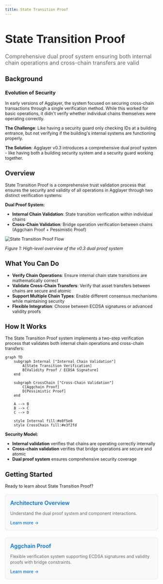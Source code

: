 ```yaml
---
title: State Transition Proof
---
```


<!-- Page Header Component -->
<h1 style="text-align: left; font-size: 38px; font-weight: 700; font-family: 'Inter Tight', sans-serif;">
  State Transition Proof
</h1>

<div style="text-align: left; margin: 0.5rem 0;">
  <p style="font-size: 18px; color: #666; max-width: 600px; margin: 0;">
    Comprehensive dual proof system ensuring both internal chain operations and cross-chain transfers are valid
  </p>
</div>

## Background

### Evolution of Security

In early versions of Agglayer, the system focused on securing cross-chain transactions through a single verification method. While this worked for basic operations, it didn't verify whether individual chains themselves were operating correctly.

**The Challenge**: Like having a security guard only checking IDs at a building entrance, but not verifying if the building's internal systems are functioning properly.

**The Solution**: Agglayer v0.3 introduces a comprehensive dual proof system - like having both a building security system and a security guard working together.

## Overview

State Transition Proof is a comprehensive trust validation process that ensures the security and validity of all operations in Agglayer through two distinct verification systems:

**Dual Proof System:**

- **Internal Chain Validation**: State transition verification within individual chains
- **Cross-Chain Validation**: Bridge operation verification between chains (Aggchain Proof + Pessimistic Proof)

![State Transition Proof Flow](../../img/agglayer/v03Flow.png)

*Figure 1: High-level overview of the v0.3 dual proof system*

## What You Can Do

- **Verify Chain Operations**: Ensure internal chain state transitions are mathematically correct
- **Validate Cross-Chain Transfers**: Verify that asset transfers between chains are secure and atomic
- **Support Multiple Chain Types**: Enable different consensus mechanisms while maintaining security
- **Flexible Integration**: Choose between ECDSA signatures or advanced validity proofs

## How It Works

The State Transition Proof system implements a two-step verification process that validates both internal chain operations and cross-chain transfers:

```mermaid
graph TD
    subgraph Internal ["Internal Chain Validation"]
        A[State Transition Verification]
        B[Validity Proof / ECDSA Signature]
    end
    
    subgraph CrossChain ["Cross-Chain Validation"]
        C[Aggchain Proof]
        D[Pessimistic Proof]
    end
    
    A --> B
    B --> C
    C --> D
    
    style Internal fill:#e8f5e8
    style CrossChain fill:#e3f2fd
```

**Security Model:**

- **Internal validation** verifies that chains are operating correctly internally
- **Cross-chain validation** verifies that bridge operations are secure and atomic
- **Dual proof system** ensures comprehensive security coverage

## Getting Started

Ready to learn about State Transition Proof?

<div style="display: flex; flex-direction: column; gap: 1rem; max-width: 800px; margin: 1rem 0;">

  <!-- Architecture Overview Card -->
  <div style="background: #f8f9fa; border: 1px solid #dee2e6; border-radius: 6px; padding: 1rem 1rem; margin: 0.25rem 0;">
    <h3 style="color: #0071F7; margin: 0 0 0.5rem 0; font-size: 18px; font-weight: 600;">
      Architecture Overview
    </h3>
    <p style="color: #666; margin-bottom: 0.75rem; line-height: 1.4; font-size: 14px;">
      Understand the dual proof system and component interactions.
    </p>
    <a href="/agglayer/core-concepts/state-transition-proof/architecture/" style="color: #0071F7; text-decoration: none; font-weight: 500; font-size: 14px;">
      Learn more →
    </a>
  </div>

  <!-- Aggchain Proof Card -->
  <div style="background: #f8f9fa; border: 1px solid #dee2e6; border-radius: 6px; padding: 1rem 1rem; margin: 0.25rem 0;">
    <h3 style="color: #0071F7; margin: 0 0 0.5rem 0; font-size: 18px; font-weight: 600;">
      Aggchain Proof
    </h3>
    <p style="color: #666; margin-bottom: 0.75rem; line-height: 1.4; font-size: 14px;">
      Flexible verification system supporting ECDSA signatures and validity proofs with bridge constraints.
    </p>
    <a href="/agglayer/core-concepts/state-transition-proof/aggchain-proof/" style="color: #0071F7; text-decoration: none; font-weight: 500; font-size: 14px;">
      Learn more →
    </a>
  </div>

</div>

